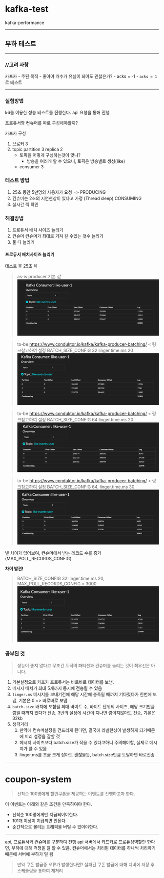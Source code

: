 # kafka-test
kafka-performance

<hr>

## 부하 테스트
<hr>

### //고려 사항

카프카
    - 주된 목적
    - 좋아야 개수가 유실이 되어도 괜찮은가? 
      - acks = -1
      - `acks = 1` 로 테스트
<hr>

### 실험방법
k6를 이용한 성능 테스트를 진행한다.
api 요청을 통해 진행

프로듀서와 컨슈머를 따로 구성해야할까?

카프카 구성
1. 브로커 3
2. topic partition 3 replica 2
   - 토픽을 어떻게 구성하는것이 맞나?
     - 방송을 여러개 할 수 있으니, 토픽은 방송별로 생성(like)
   - consumer 3


### 테스트 방법
1. 25초 동안 5만명의 사용자가 요청 => PRODUCING
2. 컨슈머는 2초의 지연현상이 있다고 가정 (Thread sleep) CONSUMING
3. 실시간 렉 확인


### 해결방법
1. 프로듀서 배치 사이즈 늘리기
2. 컨슈머 컨슈머가 최대로 가져 갈 수있는 갯수 늘리기
3. 둘 다 늘리기

#### 프로듀서 배치사이즈 늘리기

테스트 후 25초 렉
> as-is producer 기본 값
![kafka_producer_not_settgins](./image/basic-settings.png)


> to-be https://www.conduktor.io/kafka/kafka-producer-batching/ < 링크참고하여 설정 BATCH_SIZE_CONFIG 32 linger.time.ms 20
![kafka_producer_not_settgins](./image/32kb-settings.png)

> to-be https://www.conduktor.io/kafka/kafka-producer-batching/ < 링크참고하여 설정 BATCH_SIZE_CONFIG 64 linger.time.ms 20
![kafka_producer_not_settgins](./image/64kb-settings.png)

> to-be https://www.conduktor.io/kafka/kafka-producer-batching/ < 링크참고하여 설정 BATCH_SIZE_CONFIG 64, linger.time.ms 30
![kafka_producer_not_settgins](./image/linger-30-64kb.png)

별 차이가 없어보여, 컨슈머에서 받는 레코드 수를 증가(MAX_POLL_RECORDS_CONFIG)

<b> 차이 발견!</b>

> BATCH_SIZE_CONFIG 32 linger.time.ms 20, MAX_POLL_RECORDS_CONFIG = 3000
![kafka_producer_not_settgins](./image/consumer-max-record.png)


### 공부된 것

> 성능이 좋지 않다고 무조건  토픽의 파티션과 컨슈머를 늘리는 것이 최우선은 아니다.

1. 기본설정으로 카프카 프로듀서는 바로바로 데이터를 보냄.
2. 메시지 배치가 최대 5개까지 동시에 전송될 수 있음
3. `linger.ms` 메시지를 보내기전에 해당 시간에 충족될 때까지 기다렸다가 한번에 보냄, 기본은 0 => 바로바로 보냄
4. `batch.size` 배치에 포함될 최대 바이트 수, 바이트 단위의 사이즈, 해당 크기만큼 쌓일 때까지 있다가 전송, 3번의 설정에 시간이 지나면 쌓이지않아도 전송, 기본은 32kb
5. 생각거리
   1. 만약에 컨슈머설정을 건드리게 된다면, 결국에 리벨런싱이 발생하게 되기때문에 미리 설정을 잘할 것
   2. 메시지 사이즈보다 batch.size가 작을 수 있다고하니 주의해야함, 실제로 메시지가 클 수 있음
   3. linger.ms를 조금 크게 잡아도 괜찮을듯, batch.size만큼 도달하면 바로전송


<hr>

# coupon-system
> 선착순 100명에게 할인쿠폰을 제공하는 이벤트를 진행하고자 한다.

이 이벤트는 아래와 같은 조건을 만족하여야 한다. 
- 선착순 100명에게만 지급되어야한다.
- 101개 이상이 지급되면 안된다.
- 순간적으로 몰리는 트래픽을 버틸 수 있어야한다.

<hr>

api, 프로듀서와 컨슈머를 구분하여 진행
api 서버에서 카프카로 프로듀싱역할만 한다면, 부하에 대해 걱정을 덜 할 수 있음.
컨슈머에서는 처리된 데이터를 하나씩 처리하기 때문에 서버에 부하가 덜 됨 
> 만약 쿠폰 발급중 오류가 발생한다면?  실패된 쿠폰 발급에 대해 디비에 저장 후 스케쥴링을 통하여 재처리 





